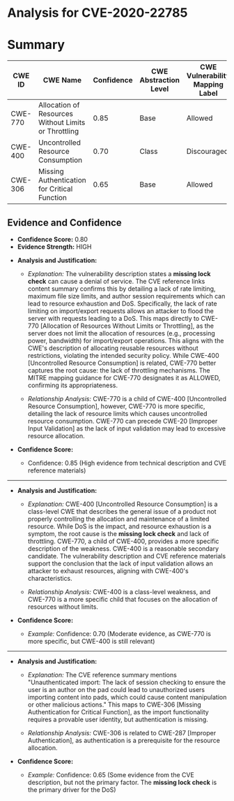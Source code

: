 # Analysis for CVE-2020-22785

# Summary
| CWE ID | CWE Name | Confidence | CWE Abstraction Level | CWE Vulnerability Mapping Label | CWE-Vulnerability Mapping Notes |
|---|---|---|---|---|---|
| CWE-770 | Allocation of Resources Without Limits or Throttling | 0.85 | Base | Allowed | Primary CWE |
| CWE-400 | Uncontrolled Resource Consumption | 0.70 | Class | Discouraged | Secondary Candidate |
| CWE-306 | Missing Authentication for Critical Function | 0.65 | Base | Allowed | Secondary Candidate |
## Evidence and Confidence

*   **Confidence Score:** 0.80
*   **Evidence Strength:** HIGH

- **Analysis and Justification:**  
  - *Explanation:* The vulnerability description states a **missing lock check** can cause a denial of service. The CVE reference links content summary confirms this by detailing a lack of rate limiting, maximum file size limits, and author session requirements which can lead to resource exhaustion and DoS. Specifically, the lack of rate limiting on import/export requests allows an attacker to flood the server with requests leading to a DoS. This maps directly to CWE-770 [Allocation of Resources Without Limits or Throttling], as the server does not limit the allocation of resources (e.g., processing power, bandwidth) for import/export operations. This aligns with the CWE's description of allocating reusable resources without restrictions, violating the intended security policy. While CWE-400 [Uncontrolled Resource Consumption] is related, CWE-770 better captures the root cause: the lack of throttling mechanisms. The MITRE mapping guidance for CWE-770 designates it as ALLOWED, confirming its appropriateness.

  - *Relationship Analysis:* CWE-770 is a child of CWE-400 [Uncontrolled Resource Consumption], however, CWE-770 is more specific, detailing the lack of resource limits which causes uncontrolled resource consumption. CWE-770 can precede CWE-20 [Improper Input Validation] as the lack of input validation may lead to excessive resource allocation.

- **Confidence Score:** 
  - Confidence: 0.85 (High evidence from technical description and CVE reference materials)

---

- **Analysis and Justification:**  
  - *Explanation:* CWE-400 [Uncontrolled Resource Consumption] is a class-level CWE that describes the general issue of a product not properly controlling the allocation and maintenance of a limited resource. While DoS is the impact, and resource exhaustion is a symptom, the root cause is the **missing lock check** and lack of throttling. CWE-770, a child of CWE-400, provides a more specific description of the weakness. CWE-400 is a reasonable secondary candidate. The vulnerability description and CVE reference materials support the conclusion that the lack of input validation allows an attacker to exhaust resources, aligning with CWE-400's characteristics.

  - *Relationship Analysis:* CWE-400 is a class-level weakness, and CWE-770 is a more specific child that focuses on the allocation of resources without limits.

- **Confidence Score:**  
  - *Example:* Confidence: 0.70 (Moderate evidence, as CWE-770 is more specific, but CWE-400 is still relevant)

---

- **Analysis and Justification:**  
  - *Explanation:* The CVE reference summary mentions "Unauthenticated import: The lack of session checking to ensure the user is an author on the pad could lead to unauthorized users importing content into pads, which could cause content manipulation or other malicious actions." This maps to CWE-306 [Missing Authentication for Critical Function], as the import functionality requires a provable user identity, but authentication is missing.

  - *Relationship Analysis:* CWE-306 is related to CWE-287 [Improper Authentication], as authentication is a prerequisite for the resource allocation.

- **Confidence Score:**  
  - *Example:* Confidence: 0.65 (Some evidence from the CVE description, but not the primary factor. The **missing lock check** is the primary driver for the DoS)